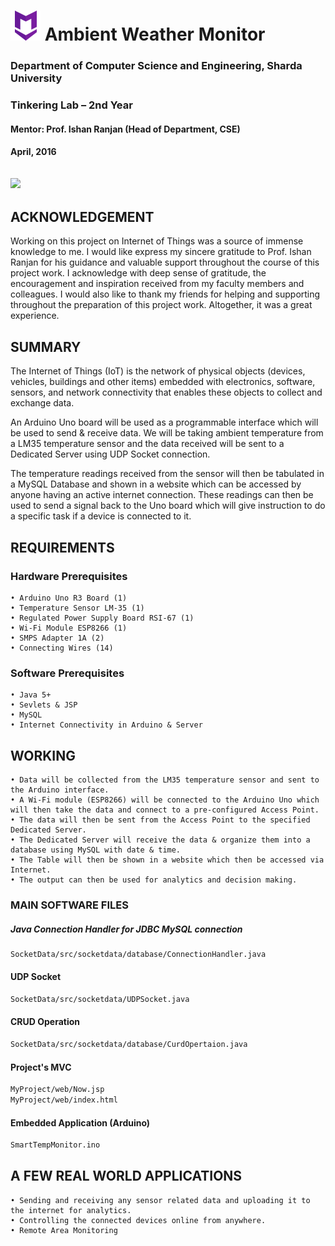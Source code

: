 # ![alt text](https://github.com/adam-p/markdown-here/raw/master/src/common/images/icon48.png) Ambient Weather Monitor
### Department	of	Computer	Science	and	Engineering, Sharda University
### Tinkering Lab – 2nd	Year
#### Mentor:	Prof.	Ishan	Ranjan (Head of Department, CSE)
#### April,	2016
![](AmbientWeather.png)
---
## ACKNOWLEDGEMENT
Working on this project on Internet of Things was a source of immense knowledge to me. I would like express my sincere gratitude to Prof. Ishan Ranjan for his guidance and valuable support throughout the course of this project work. I acknowledge with deep sense of gratitude, the encouragement and inspiration received from my faculty members and colleagues. I would also like to thank my friends for helping and supporting throughout the preparation of this project work. Altogether, it was a great experience.

## SUMMARY

The Internet of Things (IoT) is the network of physical objects (devices, vehicles, buildings and other items) embedded with electronics, software, sensors, and network connectivity that enables these objects to collect and exchange data.

An Arduino Uno board will be used as a programmable interface which will be used to send & receive data. We will be taking ambient temperature from a LM35 temperature sensor and the data received will be sent to a Dedicated Server using UDP Socket connection.

The temperature readings received from the sensor will then be tabulated in a MySQL Database and shown in a website which can be accessed by anyone having an active internet connection. These readings can then be used to send a signal back to the Uno board which will give instruction to do a specific task if a device is connected to it.


## REQUIREMENTS
### Hardware Prerequisites
    • Arduino Uno R3 Board (1)
    • Temperature Sensor LM-35 (1)
    • Regulated Power Supply Board RSI-67 (1)
    • Wi-Fi Module ESP8266 (1)
    • SMPS Adapter 1A (2)
    • Connecting Wires (14)

### Software Prerequisites
    • Java 5+
    • Sevlets & JSP
    • MySQL
    • Internet Connectivity in Arduino & Server
    
## WORKING
    • Data will be collected from the LM35 temperature sensor and sent to the Arduino interface.
    • A Wi-Fi module (ESP8266) will be connected to the Arduino Uno which will then take the data and connect to a pre-configured Access Point.
    • The data will then be sent from the Access Point to the specified Dedicated Server.
    • The Dedicated Server will receive the data & organize them into a database using MySQL with date & time.
    • The Table will then be shown in a website which then be accessed via Internet.
    • The output can then be used for analytics and decision making. 
    
### MAIN SOFTWARE FILES
##### Java Connection Handler for JDBC MySQL connection
```sh
SocketData/src/socketdata/database/ConnectionHandler.java
```
#### UDP Socket
```sh
SocketData/src/socketdata/UDPSocket.java
```
#### CRUD Operation
```sh
SocketData/src/socketdata/database/CurdOpertaion.java
```
#### Project's MVC
```sh
MyProject/web/Now.jsp
MyProject/web/index.html
```
#### Embedded Application (Arduino)
```sh
SmartTempMonitor.ino
```

## A FEW REAL WORLD APPLICATIONS
    • Sending and receiving any sensor related data and uploading it to the internet for analytics.
    • Controlling the connected devices online from anywhere.
    • Remote Area Monitoring



